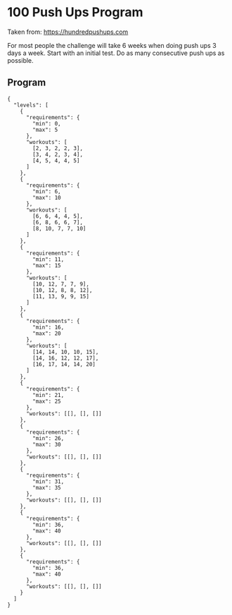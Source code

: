 # 100 Push Ups Program

Taken from: https://hundredpushups.com

For most people the challenge will take 6 weeks when doing push ups 3 days a week. Start with an initial test. Do as many consecutive push ups as possible.

## Program

```jsonc
{
  "levels": [
    {
      "requirements": {
        "min": 0,
        "max": 5
      },
      "workouts": [
        [2, 3, 2, 2, 3],
        [3, 4, 2, 3, 4],
        [4, 5, 4, 4, 5]
      ]
    },
    {
      "requirements": {
        "min": 6,
        "max": 10
      },
      "workouts": [
        [6, 6, 4, 4, 5],
        [6, 8, 6, 6, 7],
        [8, 10, 7, 7, 10]
      ]
    },
    {
      "requirements": {
        "min": 11,
        "max": 15
      },
      "workouts": [
        [10, 12, 7, 7, 9],
        [10, 12, 8, 8, 12],
        [11, 13, 9, 9, 15]
      ]
    },
    {
      "requirements": {
        "min": 16,
        "max": 20
      },
      "workouts": [
        [14, 14, 10, 10, 15],
        [14, 16, 12, 12, 17],
        [16, 17, 14, 14, 20]
      ]
    },
    {
      "requirements": {
        "min": 21,
        "max": 25
      },
      "workouts": [[], [], []]
    },
    {
      "requirements": {
        "min": 26,
        "max": 30
      },
      "workouts": [[], [], []]
    },
    {
      "requirements": {
        "min": 31,
        "max": 35
      },
      "workouts": [[], [], []]
    },
    {
      "requirements": {
        "min": 36,
        "max": 40
      },
      "workouts": [[], [], []]
    },
    {
      "requirements": {
        "min": 36,
        "max": 40
      },
      "workouts": [[], [], []]
    }
  ]
}
```
